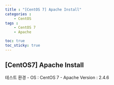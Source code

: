 ```yaml
---
title : "[CentOS 7] Apache Install"
categories : 
    - CentOS
tags :
    - CentOS 7
    - Apache

toc: true
toc_sticky: true
---
```


## [CentOS7] Apache Install

테스트 환경
    - OS : CentOS 7
    - Apache Version : 2.4.6

